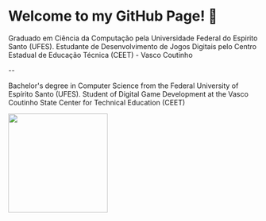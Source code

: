 # Welcome to my GitHub Page! 👋
Graduado em Ciência da Computação pela Universidade Federal do Espirito Santo (UFES).
Estudante de Desenvolvimento de Jogos Digitais pelo Centro Estadual de Educação Técnica (CEET) - Vasco Coutinho

--

Bachelor's degree in Computer Science from the Federal University of Espírito Santo (UFES).
Student of Digital Game Development at the Vasco Coutinho State Center for Technical Education (CEET)


<div style="display: inline-block;">
  <img align="left" width="200" src="https://i.pinimg.com/originals/75/c3/db/75c3db10bf3d8cb90a128ab5fa708c8f.gif"/>
</div>

<br>
